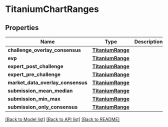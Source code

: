 # TitaniumChartRanges


## Properties
Name | Type | Description | Notes
------------ | ------------- | ------------- | -------------
**challenge_overlay_consensus** | [**TitaniumRange**](TitaniumRange.md) |  | [optional] 
**evp** | [**TitaniumRange**](TitaniumRange.md) |  | [optional] 
**expert_post_challenge** | [**TitaniumRange**](TitaniumRange.md) |  | [optional] 
**expert_pre_challenge** | [**TitaniumRange**](TitaniumRange.md) |  | [optional] 
**market_data_overlay_consensus** | [**TitaniumRange**](TitaniumRange.md) |  | [optional] 
**submission_mean_median** | [**TitaniumRange**](TitaniumRange.md) |  | [optional] 
**submission_min_max** | [**TitaniumRange**](TitaniumRange.md) |  | [optional] 
**submission_only_consensus** | [**TitaniumRange**](TitaniumRange.md) |  | [optional] 

[[Back to Model list]](../README.md#documentation-for-models) [[Back to API list]](../README.md#documentation-for-api-endpoints) [[Back to README]](../README.md)


